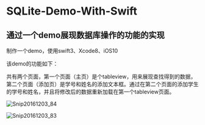 # SQLite-Demo-With-Swift

## 通过一个demo展现数据库操作的功能的实现

制作一个demo，使用swift3、Xcode8、iOS10

该demo的功能如下：

共有两个页面，第一个页面（主页）是个tableview，用来展现查找得到的数据，第二个页面（添加页）是学号和姓名的添加文本框。通过在第二个页面的添加学生的学号和姓名，并且将修改后的数据重新加载在第一个tableview页面。

 ![Snip20161203_84](https://github.com/liuchuo/SQLite-Demo-With-Swift/Snip20161203_84.png)

  ![Snip20161203_83](/Users/ChenXin/Desktop/Snip20161203_83.png)
